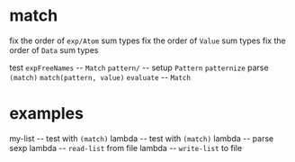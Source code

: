 # match

fix the order of `exp/Atom` sum types
fix the order of `Value` sum types
fix the order of `Data` sum types

test `expFreeNames` -- `Match`
`pattern/` -- setup `Pattern`
`patternize`
parse `(match)`
`match(pattern, value)`
`evaluate` -- `Match`

# examples

my-list -- test with `(match)`
lambda -- test with `(match)`
lambda -- parse sexp
lambda -- `read-list` from file
lambda -- `write-list` to file
